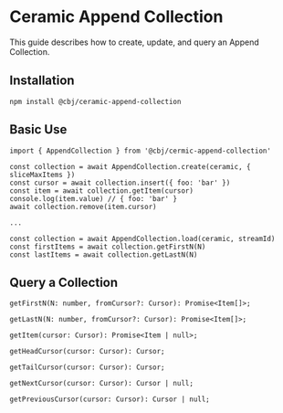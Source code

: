 
  

# Ceramic Append Collection

This guide describes how to create, update, and query an Append Collection.

## Installation

	npm install @cbj/ceramic-append-collection

## Basic Use

	import { AppendCollection } from '@cbj/cermic-append-collection'

	const collection = await AppendCollection.create(ceramic, { sliceMaxItems })
	const cursor = await collection.insert({ foo: 'bar' })
	const item = await collection.getItem(cursor)
	console.log(item.value) // { foo: 'bar' }
	await collection.remove(item.cursor)

	...

	const collection = await AppendCollection.load(ceramic, streamId)
	const firstItems = await collection.getFirstN(N)
	const lastItems = await collection.getLastN(N)

## Query a Collection

	getFirstN(N: number, fromCursor?: Cursor): Promise<Item[]>;

	getLastN(N: number, fromCursor?: Cursor): Promise<Item[]>;

	getItem(cursor: Cursor): Promise<Item | null>;

	getHeadCursor(cursor: Cursor): Cursor;

	getTailCursor(cursor: Cursor): Cursor;

	getNextCursor(cursor: Cursor): Cursor | null;

	getPreviousCursor(cursor: Cursor): Cursor | null;